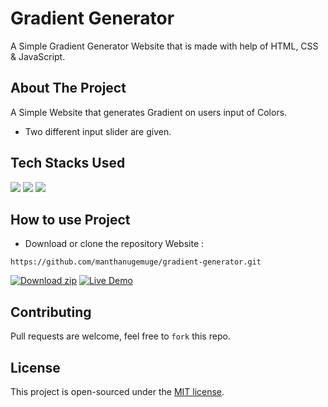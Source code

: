 # Gradient Generator

A Simple Gradient Generator Website that is made with help of HTML, CSS & JavaScript.

## About The Project
A Simple Website that generates Gradient on users input of Colors.
- Two different input slider are given.

## Tech Stacks Used

<a target="_blank" href="https://www.w3schools.com/html/default.asp"><img src="https://img.shields.io/badge/html5%20-%23E34F26.svg?&style=for-the-badge&logo=html5&logoColor=white"></img></a>
<a target="_blank" href="https://www.w3schools.com/css/default.asp"><img src="https://img.shields.io/badge/css3%20-%231572B6.svg?&style=for-the-badge&logo=css3&logoColor=white"></img></a>
<a target="_blank" href="https://www.w3schools.com/js/default.asp"><img src="https://img.shields.io/badge/javascript%20-%23323330.svg?&style=for-the-badge&logo=javascript&logoColor=%23F7DF1E"></img></a>

## How to use Project

- Download or clone the repository Website : 
```
https://github.com/manthanugemuge/gradient-generator.git
```

[![Download zip](https://custom-icon-badges.herokuapp.com/badge/-Download-navy?style=for-the-badge&logo=download&logoColor=white "Download zip")](https://github.com/manthanugemuge/gradient-generator/archive/refs/heads/main.zip) 
[![Live Demo](https://custom-icon-badges.herokuapp.com/badge/-Live-brightgreen?style=for-the-badge&logo=eye&logoColor=white "Live Demo")](https://manthanugemuge.github.io/gradient-generator/)

## Contributing
Pull requests are welcome, feel free to ```fork``` this repo.

## License
This project is open-sourced under the [MIT license]().

